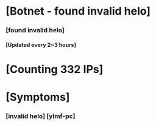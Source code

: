 # [Botnet - found invalid helo]
### [found invalid helo]
#### [Updated every 2~3 hours]

# [Counting 332 IPs]

# [Symptoms] 
###   [invalid helo] [ylmf-pc]
